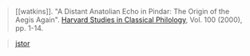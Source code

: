 > [[watkins]]. "A Distant Anatolian Echo in Pindar: The Origin of the Aegis Again". [Harvard Studies in Classical Philology](journal-harvard-studies-in-classical-philology.md), Vol. 100 (2000), pp. 1-14.

> [jstor](https://www.jstor.org/stable/3185205)
